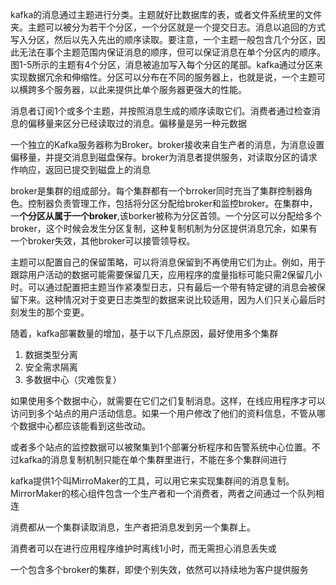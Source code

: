 kafka的消息通过主题进行分类。主题就好比数据库的表，或者文件系统里的文件夹。主题可以被分为若干个分区，一个分区就是一个提交日志。消息以追回的方式写入分区，然后以先入先出的顺序读取。要注意，一个主题一般包含几个分区，因此无法在事个主题范围内保证消息的顺序，但可以保证消息在单个分区内的顺序。图1-5所示的主题有4个分区，消息被追加写入每个分区的尾部。kafka通过分区来实现数据冗余和伸缩性。分区可以分布在不同的服务器上，也就是说，一个主题可以横跨多个服务器，以此来提供比单个服务器更强大的性能。

消息者订阅1个或多个主题，并按照消息生成的顺序读取它们。消费者通过检查消息的偏移量来区分已经读取过的消息。偏移量是另一种元数据

一个独立的Kafka服务器称为Broker。broker接收来自生产者的消息，为消息设置偏移量，并提交消息到磁盘保存。broker为消息者提供服务，对读取分区的请求作响应，返回已提交到磁盘上的消息

broker是集群的组成部分。每个集群都有一个brroker同时充当了集群控制器角色。控制器负责管理工作，包括将分区分配给broker和监控broker。在集群中，一**个分区从属于一个broker**,该borker被称为分区首领。一个分区可以分配给多个broker，这个时候会发生分区复制，这种复制机制为分区提供消息冗余，如果有一个broker失效，其他broker可以接管领导权。



主题可以配置自己的保留策略，可以将消息保留到不再使用它们为止。例如，用于跟踪用户活动的数据可能需要保留几天，应用程序的度量指标可能只需2保留几小时。可以通过配置把主题当作紧凑型日志，只有最后一个带有特定键的消息会被保留下来。这种情况对于变更日志类型的数据来说比较适用，因为人们只关心最后时刻发生的那个变更。

随着，kafka部署数量的增加，基于以下几点原因，最好使用多个集群

1. 数据类型分离
2. 安全需求隔离
3. 多数据中心（灾难恢复）

如果使用多个数据中心，就需要在它们之们复制消息。这样，在线应用程序才可以访问到多个站点的用户活动信息。如果一个用户修改了他们的资料信息，不管从哪个数据中心都应该能看到这些改动。

或者多个站点的监控数据可以被聚集到1个部署分析程序和告警系统中心位置。不过kafka的消息复制机制只能在单个集群里进行，不能在多个集群间进行

kafka提供1个叫MirroMaker的工具，可以用它来实现集群间的消息复制。 MirrorMaker的核心组件包含一个生产者和一个消费者，两者之间通过一个队列相连

消费都从一个集群读取消息，生产者把消息发到另一个集群上。

消费者可以在进行应用程序维护时离线1小时，而无需担心消息丢失或

一个包含多个broker的集群，即使个别失效，依然可以持续地为客户提供服务

